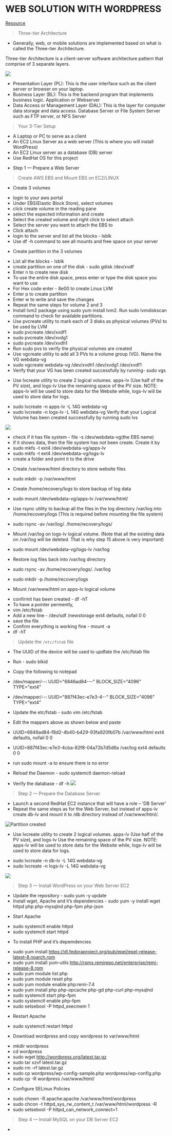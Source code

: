 # WEB SOLUTION WITH WORDPRESS

[Resource](https://www.youtube.com/watch?v=fJnjuG-CK4g)

> Three-tier Architecture
* Generally, web, or mobile solutions are implemented based on what is called the Three-tier Architecture.

Three-tier Architecture is a client-server software architecture pattern that comprise of 3 separate layers.

![](images/project6/client-server-arc.png)

- Presentation Layer (PL): This is the user interface such as the client server or browser on your laptop.
- Business Layer (BL): This is the backend program that implements business logic. Application or Webserver
- Data Access or Management Layer (DAL): This is the layer for computer data storage and data access. Database Server or File System Server such as FTP server, or NFS Server

> Your 3-Tier Setup
- A Laptop or PC to serve as a client
- An EC2 Linux Server as a web server (This is where you will install WordPress)
- An EC2 Linux server as a database (DB) server
- Use RedHat OS for this project

* Step 1 — Prepare a Web Server

> Create AWS EBS and Mount EBS on EC2/LINUX

* Create 3 volumes

- login to your aws portal
- Under EBS(Elastic Block Store), select volumes
- click create volume in the reading pane
- select the espected information and create
- Select the created volume and right click to select attach
- Select the server you want to attach the EBS to
- Click attach
- login to the server and list all the blocks - lsblk
- Use df -h command to see all mounts and free space on your server

* Create partition in the 3 volumes
- List all the blocks - lsblk
- create partition on one of the disk - sudo gdisk /dev/xvdf
- Enter n to create new disk
- To use the entire disk space, press enter or type the disk space you want to use
- For Hex code enter - 8e00 to create Linux LVM
- Enter p to create partition
- Enter w to write and save the changes
- Repeat the same steps for volume 2 and 3
- Install lvm2 package using sudo yum install lvm2. Run sudo lvmdiskscan command to check for available partitions.
- Use pvcreate utility to mark each of 3 disks as physical volumes (PVs) to be used by LVM
- sudo pvcreate /dev/xvdf1
- sudo pvcreate /dev/xvdg1
- sudo pvcreate /dev/xvdh1
- Run sudo pvs to verify the physical volumes are created
- Use vgcreate utility to add all 3 PVs to a volume group (VG). Name the VG webdata-vg
- sudo vgcreate webdata-vg /dev/xvdh1 /dev/xvdg1 /dev/xvdf1
- Verify that your VG has been created successfully by running-  sudo vgs
* Use lvcreate utility to create 2 logical volumes. apps-lv (Use half of the PV size), and logs-lv Use the remaining space of the PV size. NOTE: apps-lv will be used to store data for the Website while, logs-lv will be used to store data for logs.
- sudo lvcreate -n apps-lv -L 14G webdata-vg
- sudo lvcreate -n logs-lv -L 14G webdata-vg
Verify that your Logical Volume has been created successfully by running sudo lvs

![](images/project6/logical-v.png)


- check if it has file system - file -s /dev/webdata-vg(the EBS name)
- if it shows data, then the file system has not been create. Create it by 
- sudo mkfs -t ext4 /dev/webdata-vg/apps-lv
- sudo mkfs -t ext4 /dev/webdata-vg/logs-lv
- create a folder and point it to the drive 
* Create /var/www/html directory to store website files
- sudo mkdir -p /var/www/html
* Create /home/recovery/logs to store backup of log data
- sudo mount /dev/webdata-vg/apps-lv /var/www/html/
* Use rsync utility to backup all the files in the log directory /var/log into /home/recovery/logs (This is required before mounting the file system)
- sudo rsync -av /var/log/. /home/recovery/logs/
* Mount /var/log on logs-lv logical volume. (Note that all the existing data on /var/log will be deleted. That is why step 15 above is very
important)
- sudo mount /dev/webdata-vg/logs-lv /var/log
* Restore log files back into /var/log directory
- sudo rsync -av /home/recovery/logs/. /var/log

- sudo mkdir -p /home/recovery/logs
* Mount /var/www/html on apps-lv logical volume
- confirmit has been created - df -hT
- To have a pointer permently, 
- vim /etc/fstab
- Add a new line - /dev/sdf /newstorage ext4 defaults, nofail 0 0
- save the file
- Confirm everything is working fine - mount -a
- df -hT

> Update the `/etc/fstab` file

- The UUID of the device will be used to updfate the /etc/fstab file
- Run - sudo blkid
- Copy the following to notepad
- /dev/mapper/--: UUID="6846ad84---" BLOCK_SIZE="4096" TYPE="ext4"
- /dev/mapper/--: UUID="887f43ec-e7e3-4--" BLOCK_SIZE="4096" TYPE="ext4"
- Update the etc/fstab - sudo vim /etc/fstab

- Edit the mappers above as shown below and paste
- UUID=6846ad84-f8d2-4b40-b429-93fa920fb07b /var/www/html ext4 defaults, nofail 0 0
- UUID=887f43ec-e7e3-4cba-82f8-04a72b7d5d6a /var/log ext4 defaults 0 0

- run sudo mount -a to ensure there is no error

- Reload the Daemon - sudo systemctl daemon-reload
- Verify the database - df -h
![](images/project6/ws-setup.png)

> Step 2 — Prepare the Database Server
- Launch a second RedHat EC2 instance that will have a role – ‘DB Server’
- Repeat the same steps as for the Web Server, but instead of apps-lv create db-lv and mount it to /db directory instead of /var/www/html/.

![Partition created](images/project6/db-partition.png)

* Use lvcreate utility to create 2 logical volumes. apps-lv (Use half of the PV size), and logs-lv Use the remaining space of the PV size. NOTE: apps-lv will be used to store data for the Website while, logs-lv will be used to store data for logs.
- sudo lvcreate -n db-lv -L 14G webdata-vg
- sudo lvcreate -n logs-lv -L 14G webdata-vg

![](images/project6/db.png)

> Step 3 — Install WordPress on your Web Server EC2
- Update the repository - sudo yum -y update
- Install wget, Apache and it’s dependencies - sudo yum -y install wget httpd php php-mysqlnd php-fpm php-json
* Start Apache
- sudo systemctl enable httpd
- sudo systemctl start httpd
* To install PHP and it’s depemdencies
- sudo yum install https://dl.fedoraproject.org/pub/epel/epel-release-latest-8.noarch.rpm
- sudo yum install yum-utils http://rpms.remirepo.net/enterprise/remi-release-8.rpm
- sudo yum module list php
- sudo yum module reset php
- sudo yum module enable php:remi-7.4
- sudo yum install php php-opcache php-gd php-curl php-mysqlnd
- sudo systemctl start php-fpm
- sudo systemctl enable php-fpm
- sudo setsebool -P httpd_execmem 1
* Restart Apache
- sudo systemctl restart httpd
* Download wordpress and copy wordpress to var/www/html
- mkdir wordpress
- cd wordpress
- sudo wget http://wordpress.org/latest.tar.gz
- sudo tar xzvf latest.tar.gz
- sudo rm -rf latest.tar.gz
- sudo cp wordpress/wp-config-sample.php wordpress/wp-config.php
- sudo cp -R wordpress /var/www/html/
* Configure SELinux Policies
- sudo chown -R apache:apache /var/www/html/wordpress
- sudo chcon -t httpd_sys_rw_content_t /var/www/html/wordpress -R
- sudo setsebool -P httpd_can_network_connect=1
> Step 4 — Install MySQL on your DB Server EC2
- 




